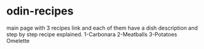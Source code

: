 # odin-recipes
main page with 3 recipes link and each of them have a dish description and step by step recipe explained.
 1-Carbonara
 2-Meatballs
 3-Potatoes Omelette